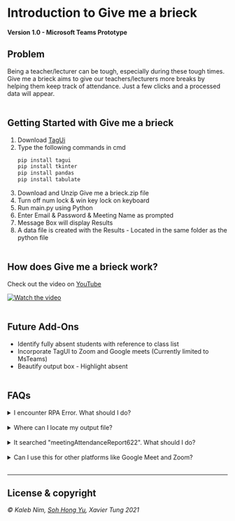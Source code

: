 # Introduction to Give me a brieck

**Version 1.0 - Microsoft Teams Prototype**

## Problem

Being a teacher/lecturer can be tough, especially during these tough times.
Give me a brieck aims to give our teachers/lecturers more breaks by helping them keep track of attendance.
Just a few clicks and a processed data will appear.
<br/>
<br/>

## Getting Started with **Give me a brieck**

1. Download [TagUi](https://github.com/kelaberetiv/TagUI/releases/download/v6.46.0/TagUI_Windows.exe)
2. Type the following commands in cmd
   ```bash
   pip install tagui
   pip install tkinter
   pip install pandas
   pip install tabulate
   ```
3. Download and Unzip Give me a brieck.zip file
4. Turn off num lock & win key lock on keyboard
5. Run main.py using Python
6. Enter Email & Password & Meeting Name as prompted
7. Message Box will display Results
8. A data file is created with the Results - Located in the same folder as the python file
   <br/>
   <br/>

## How does Give me a brieck work?

Check out the video on [YouTube](https://youtu.be/ggQQ2z7sngQ)

[![Watch the video](https://media.discordapp.net/attachments/822832475122040843/895286256693542922/Untitled_1920_x_1080_px_1.png?width=1191&height=670)](https://youtu.be/ggQQ2z7sngQ)
<br/>
<br/>

## Future Add-Ons

- Identify fully absent students with reference to class list
- Incorporate TagUI to Zoom and Google meets (Currently limited to MsTeams)
- Beautify output box - Highlight absent
  <br/>
  <br/>

## FAQs

<details>
    <summary>I encounter RPA Error. What should I do?</summary>
     &nbsp;&nbsp;&nbsp;&nbsp;&nbsp;- Download Code Runner Extension on VSC and run code by clicking the play button
</details>
<br/>
<details>
    <summary>Where can I locate my output file?</summary>
     &nbsp;&nbsp;&nbsp;&nbsp;&nbsp;- Try search AttendanceReport.xlsm on your search bar
</details>
<br/>
<details>
    <summary>It searched "meetingAttendanceReport622". What should I do?</summary>
     &nbsp;&nbsp;&nbsp;&nbsp;&nbsp;- Turn off num lock
</details>
<br/>
<details>
    <summary>Can I use this for other platforms like Google Meet and Zoom?</summary>
     &nbsp;&nbsp;&nbsp;&nbsp;&nbsp;- Currently, Version 1.0 only supports Microsoft Teams. But in the future, we would like to expand it to more platforms like Zoom and Google Meet
</details>
<br>
<hr>

## License & copyright

_&copy; Kaleb Nim, [Soh Hong Yu](https://github.com/UltraRaptorYT), Xavier Tung 2021_
